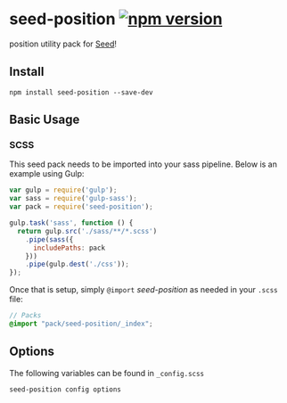 # seed-position [![npm version](https://badge.fury.io/js/seed-position.svg)](https://badge.fury.io/js/seed-position)

position utility pack for [Seed](https://github.com/helpscout/seed)!

## Install
```
npm install seed-position --save-dev
```


## Basic Usage

### SCSS
This seed pack needs to be imported into your sass pipeline. Below is an example using Gulp:


```javascript
var gulp = require('gulp');
var sass = require('gulp-sass');
var pack = require('seed-position');

gulp.task('sass', function () {
  return gulp.src('./sass/**/*.scss')
    .pipe(sass({
      includePaths: pack
    }))
    .pipe(gulp.dest('./css'));
});
```

Once that is setup, simply `@import` *seed-position* as needed in your `.scss` file:

```scss
// Packs
@import "pack/seed-position/_index";
```

## Options

The following variables can be found in `_config.scss`

```scss
seed-position config options
```
